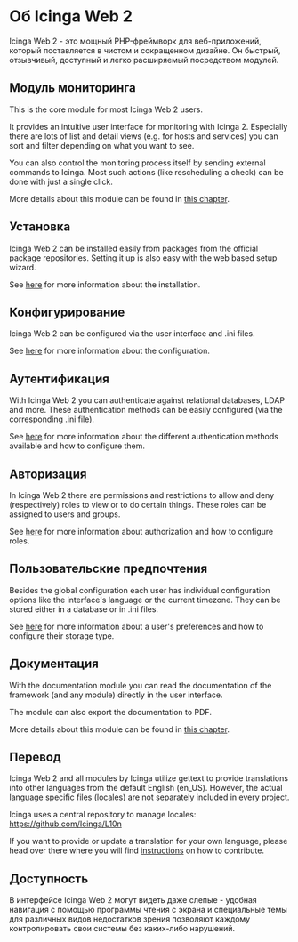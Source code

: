 # Об Icinga Web 2 <a id="about"></a>

Icinga Web 2 - это мощный PHP-фреймворк для веб-приложений, который поставляется в чистом и сокращенном дизайне.
Он быстрый, отзывчивый, доступный и легко расширяемый посредством модулей.

## Модуль мониторинга <a id="about-monitoring"></a>

This is the core module for most Icinga Web 2 users.

It provides an intuitive user interface for monitoring with Icinga 2.
Especially there are lots of list and detail views (e.g. for hosts and services)
you can sort and filter depending on what you want to see.

You can also control the monitoring process itself by sending external commands to Icinga.
Most such actions (like rescheduling a check) can be done with just a single click.

More details about this module can be found in [this chapter](../modules/monitoring/doc/01-About.md#monitoring-module-about).

## Установка <a id="about-installation"></a>

Icinga Web 2 can be installed easily from packages from the official package repositories.
Setting it up is also easy with the web based setup wizard.

See [here](02-Installation.md#installation) for more information about the installation.

## Конфигурирование <a id="about-configuration"></a>

Icinga Web 2 can be configured via the user interface and .ini files.

See [here](03-Configuration.md#configuration) for more information about the configuration.

## Аутентификация <a id="about-authentication"></a>

With Icinga Web 2 you can authenticate against relational databases, LDAP and more.
These authentication methods can be easily configured (via the corresponding .ini file).

See [here](05-Authentication.md#authentication) for more information about
the different authentication methods available and how to configure them.

## Авторизация <a id="about-authorization"></a>

In Icinga Web 2 there are permissions and restrictions to allow and deny (respectively)
roles to view or to do certain things.
These roles can be assigned to users and groups.

See [here](06-Security.md#security) for more information about authorization
and how to configure roles.

## Пользовательские предпочтения <a id="about-preferences"></a>

Besides the global configuration each user has individual configuration options
like the interface's language or the current timezone.
They can be stored either in a database or in .ini files.

See [here](07-Preferences.md#preferences) for more information about a user's preferences
and how to configure their storage type.

## Документация <a id="about-documentation"></a>

With the documentation module you can read the documentation of the framework (and any module) directly in the user interface.

The module can also export the documentation to PDF.

More details about this module can be found in [this chapter](../modules/doc/doc/01-About.md#doc-module-about).

## Перевод <a id="about-translation"></a>

Icinga Web 2 and all modules by Icinga utilize gettext to provide translations into other languages from the default
English (en_US). However, the actual language specific files (locales) are not separately included in every project.

Icinga uses a central repository to manage locales: https://github.com/Icinga/L10n

If you want to provide or update a translation for your own language, please head over there where you will find
[instructions](https://github.com/Icinga/L10n/blob/master/CONTRIBUTING.md) on how to contribute.

## Доступность <a id="about-accessibility"></a>

В интерфейсе Icinga Web 2 могут видеть даже слепые - удобная навигация с помощью программы чтения с экрана и специальные темы для различных видов недостатков зрения позволяют каждому контролировать свои системы без каких-либо нарушений.